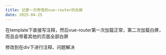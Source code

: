 ```yaml
---
title: 记录一次奇怪的vue-router的白屏
date: 2025-04-25
---
```

在template下直接写注释，然后vue-router第一次加载正常，第二次加载白屏，而且会带着其他的页面全部白屏

修改到在div下进行注释，问题解决